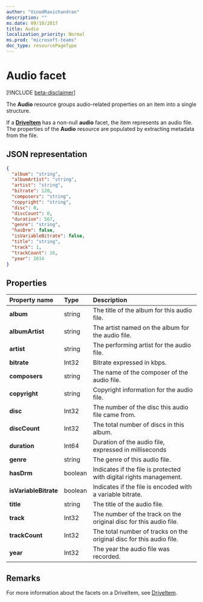 ```yaml
---
author: "VinodRavichandran"
description: ""
ms.date: 09/10/2017
title: Audio
localization_priority: Normal
ms.prod: "microsoft-teams"
doc_type: resourcePageType
---
```

# Audio facet

[!INCLUDE [beta-disclaimer](../../includes/beta-disclaimer.md)]

The **Audio** resource groups audio-related properties on an item into a single structure.

If a [**DriveItem**](driveitem.md) has a non-null **audio** facet, the item represents an audio file.
The properties of the **Audio** resource are populated by extracting metadata from the file. 

## JSON representation

<!-- { "blockType": "resource", "@odata.type": "microsoft.graph.audio" } -->
```json
{
  "album": "string",
  "albumArtist": "string",
  "artist": "string",
  "bitrate": 128,
  "composers": "string",
  "copyright": "string",
  "disc": 0,
  "discCount": 0,
  "duration": 567,
  "genre": "string",
  "hasDrm": false,
  "isVariableBitrate": false,
  "title": "string",
  "track": 1,
  "trackCount": 16,
  "year": 2014
}
```

## Properties

| Property name         | Type    | Description                                                          |
|:----------------------|:--------|:---------------------------------------------------------------------|
| **album**             | string  | The title of the album for this audio file.                          |
| **albumArtist**       | string  | The artist named on the album for the audio file.                    |
| **artist**            | string  | The performing artist for the audio file.                            |
| **bitrate**           | Int32   | Bitrate expressed in kbps.                                           |
| **composers**         | string  | The name of the composer of the audio file.                          |
| **copyright**         | string  | Copyright information for the audio file.                            |
| **disc**              | Int32   | The number of the disc this audio file came from.                    |
| **discCount**         | Int32   | The total number of discs in this album.                             |
| **duration**          | Int64   | Duration of the audio file, expressed in milliseconds                |
| **genre**             | string  | The genre of this audio file.                                        |
| **hasDrm**            | boolean | Indicates if the file is protected with digital rights management.   |
| **isVariableBitrate** | boolean | Indicates if the file is encoded with a variable bitrate.            |
| **title**             | string  | The title of the audio file.                                         |
| **track**             | Int32   | The number of the track on the original disc for this audio file.    |
| **trackCount**        | Int32   | The total number of tracks on the original disc for this audio file. |
| **year**              | Int32   | The year the audio file was recorded.                                |

[item-resource]: ../resources/driveitem.md

## Remarks

For more information about the facets on a DriveItem, see [DriveItem](driveitem.md).

<!--
{
  "type": "#page.annotation",
  "description": "The audio facet provides information about music or audio metadata.",
  "keywords": "music,audio,metadata,onedrive",
  "section": "documentation",
  "tocPath": "Facets/Audio",
  "suppressions": []
}
-->
